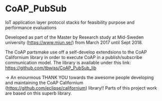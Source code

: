 # CoAP_PubSub
IoT application layer protocol stacks for feasibility purpose and performance evaluations

Developed as part of the Master by Research study at Mid-Sweden university (https://www.miun.se/) from March 2017 until Sept 2018.

The CoAP partsmake use off a self-develop extendsions to the CoAP Californium library in order to execute CoAP in a publish/subscribe communication model. The library is available under this link: https://github.com/tbwiss/CoAP_PubSub_lib

-> An enourmous THANK YOU towards the awesome people developing and maintaining the CoAP Californium (https://github.com/eclipse/californium) library!! Parts of this project work are based on this superb library.
